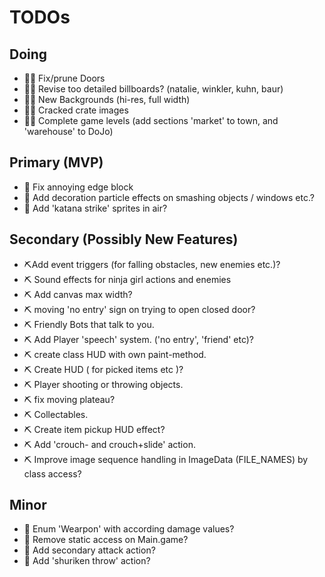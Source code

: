 # TODOs

## Doing
- 🌺🧪 Fix/prune Doors
- 🌺🧪 Revise too detailed billboards? (natalie, winkler, kuhn, baur)
- 🌺🧪 New Backgrounds (hi-res, full width)
- 🌺🧪 Cracked crate images
- 🌺🧪 Complete game levels (add sections 'market' to town, and 'warehouse' to DoJo)

## Primary (MVP)
- 🧪 Fix annoying edge block
- 🧪 Add decoration particle effects on smashing objects / windows etc.?
- 🧪 Add 'katana strike' sprites in air?

## Secondary (Possibly New Features)
- ⛏️Add event triggers (for falling obstacles, new enemies etc.)?
- ⛏️ Sound effects for ninja girl actions and enemies
- ⛏️ Add canvas max width?
- ⛏️ moving 'no entry' sign on trying to open closed door?
- ⛏️ Friendly Bots that talk to you.
- ⛏️ Add Player 'speech' system. ('no entry', 'friend' etc)?
- ⛏️ create class HUD with own paint-method.
- ⛏️ Create HUD ( for picked items etc )?
- ⛏️ Player shooting or throwing objects.
- ⛏️ fix moving plateau?
- ⛏️ Collectables.
- ⛏️ Create item pickup HUD effect?
- ⛏️ Add 'crouch- and crouch+slide' action.
- ⛏️ Improve image sequence handling in ImageData (FILE_NAMES) by class access?

## Minor
- 🔻 Enum 'Wearpon' with according damage values?
- 🔻 Remove static access on Main.game?
- 🔻 Add secondary attack action?
- 🔻 Add 'shuriken throw' action?
